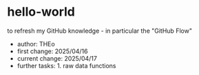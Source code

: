 # hello-world
to refresh my GitHub knowledge - in particular the "GitHub Flow"
- author: THEo
- first change: 2025/04/16
- current change: 2025/04/17
- further tasks: 1. raw data functions
